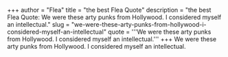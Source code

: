 +++
author = "Flea"
title = "the best Flea Quote"
description = "the best Flea Quote: We were these arty punks from Hollywood. I considered myself an intellectual."
slug = "we-were-these-arty-punks-from-hollywood-i-considered-myself-an-intellectual"
quote = '''We were these arty punks from Hollywood. I considered myself an intellectual.'''
+++
We were these arty punks from Hollywood. I considered myself an intellectual.
